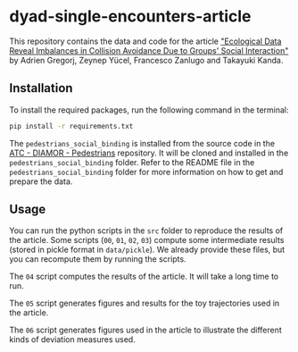 # dyad-single-encounters-article

This repository contains the data and code for the article ["Ecological Data Reveal Imbalances in Collision Avoidance Due to Groups' Social Interaction"](https://arxiv.org/abs/2406.06084) by Adrien Gregorj, Zeynep Yücel, Francesco Zanlugo and Takayuki Kanda.

## Installation

To install the required packages, run the following command in the terminal:

```bash
pip install -r requirements.txt
```

The `pedestrians_social_binding` is installed from the source code in the [ATC - DIAMOR - Pedestrians](https://github.com/hbulab/atc-diamor) repository. It will be cloned and installed in the `pedestrians_social_binding` folder.
Refer to the README file in the `pedestrians_social_binding` folder for more information on how to get and prepare the data.

## Usage

You can run the python scripts in the `src` folder to reproduce the results of the article. Some scripts (`00`, `01`, `02`, `03`) compute some intermediate results (stored in pickle format in `data/pickle`). We already provide these files, but you can recompute them by running the scripts.

The `04` script computes the results of the article. It will take a long time to run.

The `05` script generates figures and results for the toy trajectories used in the article.

The `06` script generates figures used in the article to illustrate the different kinds of deviation measures used.
